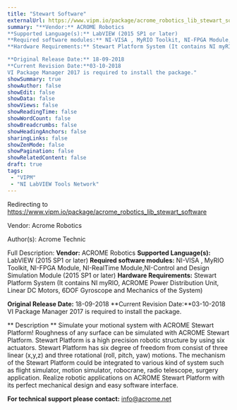 ```yaml
---
title: "Stewart Software"
externalUrl: https://www.vipm.io/package/acrome_robotics_lib_stewart_software
summary: "**Vendor:** ACROME Robotics
**Supported Language(s):** LabVIEW (2015 SP1 or later)
**Required software modules:** NI-VISA , MyRIO Toolkit, NI-FPGA Module, NI-RealTime Module,NI-Control and Design Simulation Module (2015 SP1 or later)
**Hardware Requirements:** Stewart Platform System (It contains NI myRIO, ACROME Power Distribution Unit, Linear DC Motors, 6DOF Gyroscope  and Mechanics of the System)

**Original Release Date:** 18-09-2018
**Current Revision Date:**03-10-2018
VI Package Manager 2017 is required to install the package."
showSummary: true
showAuthor: false
showEdit: false
showData: false
showViews: false
showReadingTime: false
showWordCount: false
showBreadcrumbs: false
showHeadingAnchors: false
sharingLinks: false
showZenMode: false
showPagination: false
showRelatedContent: false
draft: true
tags:
 - "VIPM"
 - "NI LabVIEW Tools Network"
---
```


Redirecting to https://www.vipm.io/package/acrome_robotics_lib_stewart_software

Vendor: Acrome Robotics

Author(s): Acrome Technic
 
Full Description:
**Vendor:** ACROME Robotics
**Supported Language(s):** LabVIEW (2015 SP1 or later)
**Required software modules:** NI-VISA , MyRIO Toolkit, NI-FPGA Module, NI-RealTime Module,NI-Control and Design Simulation Module (2015 SP1 or later)
**Hardware Requirements:** Stewart Platform System (It contains NI myRIO, ACROME Power Distribution Unit, Linear DC Motors, 6DOF Gyroscope  and Mechanics of the System)

**Original Release Date:** 18-09-2018
**Current Revision Date:**03-10-2018
VI Package Manager 2017 is required to install the package.

** Description **
Simulate your motional system with ACROME Stewart Platform! Roughness of any surface can be simulated with ACROME Stewart Platform. Stewart Platform is a high precision robotic structure by using six actuators. Stewart Platform has six degree of freedom from consist of three linear (x,y,z) and three rotational (roll, pitch, yaw) motions. The mechanism of the Stewart Platform could be integrated to various kind of system such as flight simulator, motion simulator, robocrane, radio
telescope, surgery application. Realize robotic applications on ACROME Stewart Platform with its perfect mechanical design and easy software interface.

**For technical support please contact:** info@acrome.net